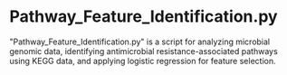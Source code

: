 # Pathway_Feature_Identification.py
"Pathway_Feature_Identification.py" is a script for analyzing microbial genomic data, identifying antimicrobial resistance-associated pathways using KEGG data, and applying logistic regression for feature selection.
